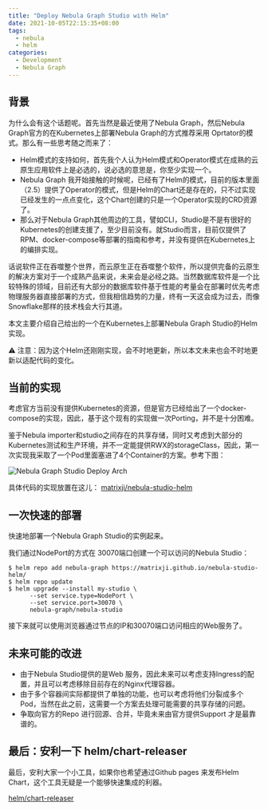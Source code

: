 ```yaml
---
title: "Deploy Nebula Graph Studio with Helm"
date: 2021-10-05T22:15:35+08:00
tags:
  - nebula
  - helm
categories:
  - Development
  - Nebula Graph
---
```


## 背景
为什么会有这个话题呢。首先当然是最近使用了Nebula Graph，然后Nebula Graph官方的在Kubernetes上部署Nebula Graph的方式推荐采用 Oprtator的模式。那么有一些思考随之而来了：
- Helm模式的支持如何，首先我个人认为Helm模式和Operator模式在成熟的云原生应用软件上是必选的，说必选的意思是，你至少实现一个。
- Nebula Graph 我开始接触的时候呢，已经有了Helm的模式，目前的版本里面（2.5）提供了Operator的模式，但是Helm的Chart还是存在的，只不过实现已经发生的一点点变化，这个Chart创建的只是一个Operator实现的CRD资源了。
- 那么对于Nebula Graph其他周边的工具，譬如CLI，Studio是不是有很好的Kubernetes的创建支援了，至少目前没有。就Studio而言，目前仅提供了RPM、docker-compose等部署的指南和参考，并没有提供在Kubernetes上的编排实现。

话说软件正在吞噬整个世界，而云原生正在吞噬整个软件，所以提供完备的云原生的解决方案对于一个成熟产品来说，未来会是必经之路。当然数据库软件是一个比较特殊的领域，目前还有大部分的数据库软件基于性能的考量会在部署时优先考虑物理服务器直接部署的方式，但我相信趋势的力量，终有一天这会成为过去，而像Snowflake那样的技术栈会大行其道。

本文主要介绍自己给出的一个在Kubernetes上部署Nebula Graph Studio的Helm实现。

⚠️ 注意：因为这个Helm还刚刚实现，会不时地更新，所以本文未来也会不时地更新以适配代码的变化。

## 当前的实现
考虑官方当前没有提供Kubernetes的资源，但是官方已经给出了一个docker-compose的实现，因此，基于这个现有的实现做一次Porting，并不是十分困难。

鉴于Nebula importer和studio之间存在的共享存储，同时又考虑到大部分的Kubernetes测试和生产环境，并不一定能提供RWX的storageClass，因此，第一次实现我采取了一个Pod里面塞进了4个Container的方案。参考下图：

![Nebula Graph Studio Deploy Arch](/images/nebula-studio-helm-pod-arch.png)

具体代码的实现放置在这儿： [matrixji/nebula-studio-helm](https://github.com/matrixji/nebula-studio-helm)

## 一次快速的部署

快速地部署一个Nebula Graph Studio的实例起来。

我们通过NodePort的方式在 30070端口创建一个可以访问的Nebula Studio：

```shell
$ helm repo add nebula-graph https://matrixji.github.io/nebula-studio-helm/
$ helm repo update
$ helm upgrade --install my-studio \
      --set service.type=NodePort \
      --set service.port=30070 \
      nebula-graph/nebula-studio
```

接下来就可以使用浏览器通过节点的IP和30070端口访问相应的Web服务了。


## 未来可能的改进

- 由于Nebula Studio提供的是Web 服务，因此未来可以考虑支持Ingress的配置，并且可以考虑移除目前存在的Nginx代理容器。
- 由于多个容器间实际都提供了单独的功能，也可以考虑将他们分裂成多个Pod，当然在此之前，这需要一个方案去处理可能需要的共享存储的问题。
- 争取向官方的Repo 进行回源、合并，毕竟未来由官方提供Support 才是最靠谱的。

## 最后：安利一下 helm/chart-releaser

最后，安利大家一个小工具，如果你也希望通过Github pages 来发布Helm Chart，这个工具无疑是一个能够快速集成的利器。

[helm/chart-releaser](https://github.com/helm/chart-releaser) 